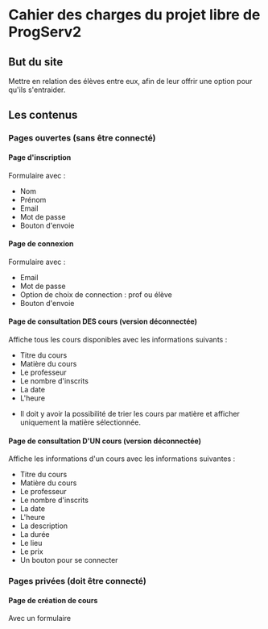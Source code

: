 # Cahier des charges du projet libre de ProgServ2

## But du site
Mettre en relation des élèves entre eux, afin de leur offrir une option pour qu'ils s'entraider.

## Les contenus
### Pages ouvertes (sans être connecté)
#### Page d'inscription
Formulaire avec :
* Nom
* Prénom
* Email
* Mot de passe
* Bouton d'envoie

#### Page de connexion
Formulaire avec :
* Email
* Mot de passe
* Option de choix de connection : prof ou élève
* Bouton d'envoie

#### Page de consultation DES cours (version déconnectée)
Affiche tous les cours disponibles avec les informations suivants :
* Titre du cours
* Matière du cours
* Le professeur
* Le nombre d'inscrits
* La date
* L'heure
- Il doit y avoir la possibilité de trier les cours par matière et afficher uniquement la matière sélectionnée.

#### Page de consultation D'UN cours (version déconnectée)
Affiche les informations d'un cours avec les informations suivantes :
* Titre du cours
* Matière du cours
* Le professeur
* Le nombre d'inscrits
* La date
* L'heure
* La description
* La durée
* Le lieu
* Le prix
* Un bouton pour se connecter

### Pages privées (doit être connecté)
#### Page de création de cours
Avec un formulaire 